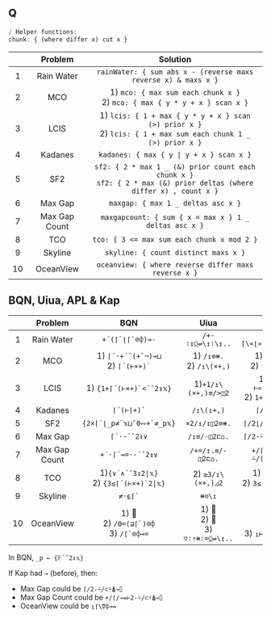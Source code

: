 ## Q

```q
/ Helper functions:
chunk: { (where differ x) cut x }
```

|       |    Problem    |                                                        Solution                                                         |
| :---: | :-----------: | :---------------------------------------------------------------------------------------------------------------------: |
|   1   |  Rain Water   |                             `rainWater: { sum abs x - (reverse maxs reverse x) & maxs x }`                              |
|   2   |      MCO      |                     1) `mco: { max sum each chunk x }` <br> 2) `mco: { max { y * y + x } scan x }`                      |
|   3   |     LCIS      |    1) `lcis: { 1 + max { y * y + x } scan (>) prior x }` <br> 2) `lcis: { 1 + max sum each chunk 1 _ (>) prior x }`     |
|   4   |    Kadanes    |                                        `kadanes: { max { y \| y + x } scan x }`                                         |
|   5   |      SF2      | `sf2: { 2 * max 1 _ (&) prior count each chunk x }` <br> `sf2: { 2 * max (&) prior deltas (where differ x) , count x }` |
|   6   |    Max Gap    |                                           `maxgap: { max 1 _ deltas asc x }`                                            |
|   7   | Max Gap Count |                                  `maxgapcount: { sum { x = max x } 1 _ deltas asc x }`                                  |
|   8   |      TCO      |                                       `tco: { 3 <= max sum each chunk x mod 2 }`                                        |
|   9   |    Skyline    |                                          `skyline: { count distinct maxs x }`                                           |
|  10   |   OceanView   |                                  `oceanview: { where reverse differ maxs reverse x }`                                   |

## BQN, Uiua, APL & Kap

|       |    Problem    |                         BQN                         |                 Uiua                  |                   Kap                    |                         APL                          |
| :---: | :-----------: | :-------------------------------------------------: | :-----------------------------------: | :--------------------------------------: | :--------------------------------------------------: |
|   1   |  Rain Water   |                 `` +´(⌈`⌊⌈`⌾⌽)⊸- ``                 |           `/+-∶↧⍜⇌\↥∶\↥..`            |           `+/⌈\«⌊»(⌈\⍢⌽)«-»⊢`            |                  `⊢+.-⍨⌈\⌊(⌽⌈\∘⌽)`                   |
|   2   |      MCO      |    1) `` ⌈´·+´¨(+`¬)⊸⊔ `` <br> 2) `` ⌈´(⊢×+)` ``    |     1) `/↥⊜⧻.` <br> 2) `/↥\(×+,)`     |      1) `⌈/≢¨⊂⍨` <br> 2) `⌈/⊢«×»+\`      |               1) 🚫 <br> 2) `⌈/(≢¨⊆⍨)`                |
|   3   |     LCIS      |             1) `` {1+⌈´(⊢×+)`<´˘2↕𝕩} ``             |          1)`+1/↥\(×+,)≡/>◫2`          | 1) `1+⌈/⊢«×»+\2</` <br> 2) `1+⌈/≢¨⊂⍨2</` |                 2) `{1+⌈/≢¨⊆⍨2</⍵}`                  |
|   4   |    Kadanes    |                   `` ⌈´(⊢⌈+)` ``                    |              `/↥\(↥+,)`               |                `⌈/⊢«⌈»+\`                |                          🚫                           |
|   5   |      SF2      |            `` {2×⌈´⌊_p≠¨𝕩⊔˜0∾+`≠_p𝕩} ``             |             `×2/↥/↧◫2⊜⧻.`             |             `⌈/2⌊/≢¨⊆⍨1,2≠/`             |                `{2×⌈/2⌊/≢¨⍵⊂⍨1,2≠/⍵}`                |
|   6   |    Max Gap    |                     `⌈´·-´˘2↕∨`                     |             `/↥≡/-◫2⊏⌂.`              |             `⌈/2-⍨/(⊂⍋)«⌷»⊢`             |                  `{⌈/2-/(⊂⍤⍒⌷⊢)⍵}`                   |
|   7   | Max Gap Count |                  `+´·⌈´⊸=·-´˘2↕∨`                   |           `/+=/↥.≡/-◫2⊏⌂.`            |          `+/⌈/«=»⊢2-⍨/(⊂⍋)«⌷»⊢`          |               `{+/(⌈/=⊢)2-/(⊂⍤⍒⌷⊢)⍵}`                |
|   8   |      TCO      |  1)`{∨´∧´˘3↕2\|𝕩}` <br> 2) `` {3≤⌈´(⊢×+)`2\|𝕩} ``   |           2) `≥3/↥\(×+,)◿2`           |  1) `∨/3∧/2\|` <br> 2) `3≤⌈/⊢«×»+\2\|`   |       1) `∨/3∧/2\|⊢` <br> 2) `{3≤⌈/≢¨⊆⍨2\|⍵}`        |
|   9   |    Skyline    |                     `` ≠·⍷⌈` ``                     |                `⧻⊝\↥`                 |                  `≢∪⌈\`                  |                      `{≢∪⌈\⍵}`                       |
|  10   |   OceanView   | 1) 🚫 <br> 2) `` /0=(⊒⌈`)⌾⌽ `` <br> 3) `` /⌈`⌾⌽⊸= `` | 1) 🚫 <br> 2) 🚫 <br> 3) `▽∶⇡⧻∶=⍜⇌\↥..` |   1) 🚫 <br> 2) 🚫 <br> 3) `⍸⊢«=»(⌈\⍢⌽)`   | 1) `{¯1+⍸⌽≠⌈\⌽⍵}` <br> 2) 🚫 <br>  3) `{¯1+⍸⍵=⌽⌈\⌽⍵}` |

In BQN, `_p ← {𝔽´˘2↕𝕩}` <br>

If Kap had `⊸` (before), then:
* Max Gap could be `⌈/2-⍨/⊂⍤⍋⊸⌷`
* Max Gap Count could be `+/⌈/⊸=⊢2-⍨/⊂⍤⍋⊸⌷`
* OceanView could be `⍸⌈\⍢⌽⊸=`
